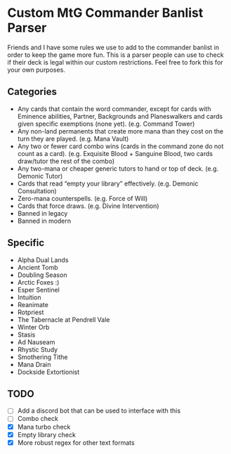 # Custom MtG Commander Banlist Parser

Friends and I have some rules we use to add to the commander banlist in order to keep the game more fun. This is a parser people can use to check if their deck is legal within our custom restrictions. Feel free to fork this for your own purposes.

## Categories

- Any cards that contain the word commander, except for cards with Eminence abilities, Partner, Backgrounds and Planeswalkers and cards given specific exemptions (none yet). (e.g. Command Tower)
- Any non-land permanents that create more mana than they cost on the turn they are played. (e.g. Mana Vault)
- Any two or fewer card combo wins (cards in the command zone do not count as a card). (e.g. Exquisite Blood + Sanguine Blood, two cards draw/tutor the rest of the combo)
- Any two-mana or cheaper generic tutors to hand or top of deck. (e.g. Demonic Tutor)
- Cards that read “empty your library” effectively. (e.g. Demonic Consultation)
- Zero-mana counterspells. (e.g. Force of Will)
- Cards that force draws. (e.g. Divine Intervention)
- Banned in legacy
- Banned in modern

## Specific

- Alpha Dual Lands
- Ancient Tomb
- Doubling Season
- Arctic Foxes :\)
- Esper Sentinel
- Intuition
- Reanimate
- Rotpriest
- The Tabernacle at Pendrell Vale
- Winter Orb
- Stasis
- Ad Nauseam
- Rhystic Study
- Smothering Tithe
- Mana Drain
- Dockside Extortionist

## TODO

- [ ] Add a discord bot that can be used to interface with this
- [ ] Combo check
- [x] Mana turbo check
- [x] Empty library check
- [x] More robust regex for other text formats

